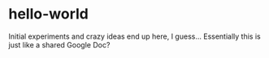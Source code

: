 # hello-world
Initial experiments and crazy ideas end up here, I guess...
Essentially this is just like a shared Google Doc?
